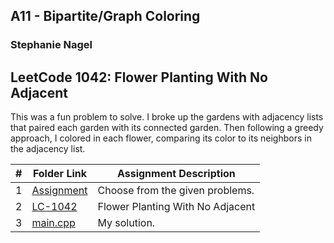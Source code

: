## A11 - Bipartite/Graph Coloring
### Stephanie Nagel

## LeetCode 1042: Flower Planting With No Adjacent

This was a fun problem to solve. I broke up the gardens with adjacency lists that paired each garden with its connected garden. Then following a greedy approach, I colored in each flower, comparing its color to its neighbors in the adjacency list. 

|  #  | Folder Link | Assignment Description |
| :-: | ----------- | ---------------------- |
| 1  |  [Assignment](https://github.com/rugbyprof/4883-Programming_Techniques/tree/master/Assignments/13-A11)     |   Choose from the given problems.    |
| 2 | [LC-1042](https://leetcode.com/problems/flower-planting-with-no-adjacent/description/) | Flower Planting With No Adjacent |
| 3 | [main.cpp](https://github.com/aelious/4883-Prog-Tech/blob/main/Assignments/A11/main.cpp) | My solution. |